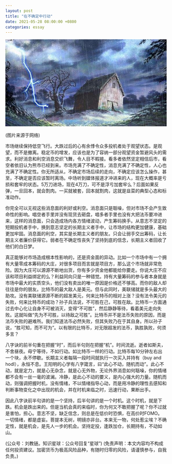 ```yaml
---
layout: post
title: "在不确定中行动"
date: 2021-05-28 08:00:00 +0800
categories: essay
---
```


![](/images/2021/20210528.jpg)

(图片来源于网络)

市场继续保持低空飞行。大跌过后的心有余悸令众多投机者处于观望状态。是观望，而不是撤离。稳定币的增发，应该也是为了容纳一部分观望资金暂避风头的需求。利好消息和利空消息交织飞舞，令人目不暇接。看多者依然坚定相信后市，看空者依旧认为熊市已经到来。市场充满了不确定性，消息充满了不确定性，人心也充满了不确定性。你无所适从，不确定市场后续的走向，不确定应该怎么操作，甚至，不确定是否应该暂时离场。中场听到媒体报道才冲进来的人，现在大概率是亏损和套牢的状态。5万刀进场，现在4万刀，可不是浮亏加套牢么？后面如果反弹，一旦回本，就会割肉。一买就被套，回本就割肉，这就是韭菜的典型心态和标准动作。

你完全可以无视这些消息面的利好或利空。消息面只是聒噪，但对市场不会产生致命性的影响。唱空者手里并没有现货去砸盘，唱多者手里也没有大把法币要冲进来，这样的消息面，只会造成场内各方情绪波动，产生筹码换手。从意志不坚定的短期投机者手中，换到意志坚定的长期主义者手中，让市场的结构更加健康，基础更加牢固。消息面的利空，其实是长期主义者的朋友。只会让弱手交出筹码，让长期主义者廉价获得它。弱者在不确定性丧失了坚持到底的信念，长期主义者回收了他们的白日梦。

真正能够对市场造成根本性影响的，还是资金面的异动。比如一个市场中有一个拥有大量零成本筹码的大庄，对很多项目而言就是项目方，那么这个市场就非常危险。因为大庄可以源源不断地出货，你有多少资金他都能给你要走。你说大庄不应该和项目利益绑定的么？利益同向只是一种错觉。持有大量筹码的参与者本身就是市场中最大的实质空头，他们没有卖出的唯一原因是价格还不够高。而你的敌人却往往是你的朋友。比特币的最大敌人是美元。但与此同时，美联储就是多头最大的助攻。没有美联储源源不断的超发美元，何来比特币的相对上涨？没有法令美元的失败，何来比特币的成功？孙子兵法说，不可胜在己，可胜在敌。比特币一方面通过去中心化让自身不可被消灭，变得“不可胜”，然后静静等待，看着美元走向失败。这就叫做“先为不可胜，以待敌之可胜”。比特币并不是法币失败的原因，而是法币失败的避难所。我们知道法币必然失败，但其失败乃在于其自身。所以孙子说，“胜可知，而不可为”。以有限的比特币，对无限超发的法币，孰胜孰败，何须多言？

八字诀的前半句重在把握“时”，而后半句则在把握“机”。时间流逝。逝者如斯夫，不舍昼夜。毋宁等待，不如行动。如比特币一样的行动。比特币每10分钟左右出一个块，永不停歇。长期主义者每隔一段时间就执行一次买入并持有（buy and hodl），永恒不息。王阳明的心学有八字箴言，曰“此心不动，随机而动”。此心不动，就是定力，就是心无杂念，就是心无外物，无论外界消息如何聒噪，你的情绪都不会有一丝一毫的波澜。冷静，是此心不动的要义，是内心强大的力量。随机而动，则强调把握时机，没有情绪，不以情绪指导心动，而是用冷静的理性去感知和判断事物变化之中出现的机会，并在时机来临之时，迅速行动，果断出手。

因此八字诀前半句讲的是一个坚持，后半句讲的是一个时机。这个时机，就是下跌。机会是跌出来的。但是当机会真的来临时，你为何又不敢把握了呢？你不过就是害怕，担心。意志不坚，缺乏信念，则总是在低价时恐惧，在高价时FOMO。一切情绪，都是虚妄。菩提本无树，明镜亦非台。本来无一物，何处惹尘埃？不确定性，就是机会，是先人一步的机会。坚持定投，逢跌加仓，长期持有，不动如山。

(公众号：刘教链。知识星球：公众号回复“星球”)
(免责声明：本文内容均不构成任何投资建议。加密货币为极高风险品种，有随时归零的风险，请谨慎参与，自我负责。)
